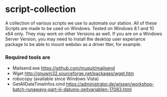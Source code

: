 # script-collection
A collection of various scripts we use to automate our station. All of these Scripts are made to be used on Windows. Tested on Windows 8.1 and 10 x64 only. They may work on other Versions as well.
If you are on a Windows Server Version, you may need to install the desktop user experiance package to be able to mount webdav as a driver ltter, for example.

### Required tools are 

- Mailsend.exe https://github.com/muquit/mailsend
- Wget http://gnuwin32.sourceforge.net/packages/wget.htm
- robocopy (available since Windows Vista)
- GetAllDateTimeInfos.cmd https://administrator.de/wissen/workshop-batch-runaways-part-iii-datums-zeitvariablen-17083.html
